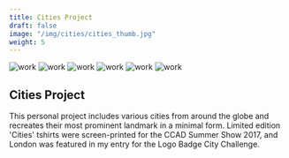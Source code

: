 ```yaml
---
title: Cities Project
draft: false
image: "/img/cities/cities_thumb.jpg"
weight: 5
---
```


<div class="row">
    <div class="col-sm-8">
        <img src="/img/cities/london.jpg" alt="work" class="project-img">
        <img src="/img/cities/paris.jpg" alt="work" class="project-img">
        <img src="/img/cities/newyork.jpg" alt="work" class="project-img">
        <img src="/img/cities/seattle.jpg" alt="work" class="project-img">
        <img src="/img/cities/cities_tee2.jpg" alt="work" class="project-img">
        <img src="/img/cities/paris-tee.jpg" alt="work" class="project-img">
    </div>
    <div class="col-sm-4">
        <h2>
            Cities Project
        </h2>
        <p class="project-description">
            This personal project includes various cities from around the globe and recreates their most prominent landmark in a minimal form. Limited edition 'Cities' tshirts were screen-printed for the CCAD Summer Show 2017, and London was featured in my entry for the Logo Badge City Challenge.
        </p>
    </div>
</div>
